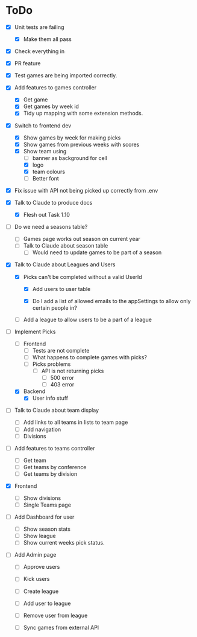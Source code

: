 ```

```

# ToDo #

- [x] Unit tests are failing

  - [x] Make them all pass

- [x] Check everything in

- [x] PR feature

- [x] Test games are being imported correctly.

- [x] Add features to games controller

  - [x] Get game
  - [x] Get games by week id
  - [x] Tidy up mapping with some extension methods.

- [x] Switch to frontend dev

  - [x] Show games by week for making picks
  - [x] Show games from previous weeks with scores
  - [x] Show team using
    - [ ]  banner as background for cell
    - [x]  logo  
    - [x] team colours
    - [ ] Better font

- [x] Fix issue with API not being picked up correctly from .env

- [x] Talk to Claude to produce docs
  - [x] Flesh out Task 1.10

- [ ] Do we need a seasons table?
  - [ ] Games page works out season on current year
  - [ ] Talk to Claude about season table
    - [ ] Would need to update games to be part of a season

- [x] Talk to Claude about Leagues and Users
  - [x] Picks can't be completed without a valid UserId
    - [x] Add users to user table
    - [x] Do I add a list of allowed emails to the appSettings to allow only certain people in?


  - [ ] Add a league to allow users to be a part of a league

- [ ] Implement Picks
  - [ ] Frontend
    - [ ] Tests are not complete
    - [ ] What happens to complete games with picks?
    - [ ] Picks problems
      - [ ] API is not returning picks
        - [ ] 500 error
        - [ ] 403 error
  - [x] Backend
    - [x] User info stuff

- [ ] Talk to Claude about team display
  - [ ] Add links to all teams in lists to team page
  - [ ] Add navigation
  - [ ] Divisions

- [ ] Add features to teams controller

  - [ ] Get team
  - [ ] Get teams by conference
  - [ ] Get teams by division

- [x] Frontend
  - [ ] Show divisions
  - [ ] Single Teams page

- [ ] Add Dashboard for user
  - [ ] Show season stats
  - [ ] Show league
  - [ ] Show current weeks pick status.

- [ ] Add Admin page
  - [ ] Approve users
  - [ ] Kick users
  - [ ] Create league
  - [ ] Add user to league
  - [ ] Remove user from league 
  - [ ] Sync games from external API

